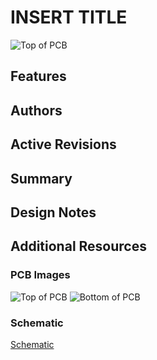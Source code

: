 # INSERT TITLE

![Top of PCB](outputs/tmag/top.png)

## Features

## Authors

## Active Revisions

## Summary

## Design Notes

## Additional Resources

### PCB Images

![Top of PCB](outputs/tmag/top.png)
![Bottom of PCB](outputs/tmag/bottom.png)

### Schematic

[Schematic](outputs/tmag/sch.pdf)